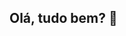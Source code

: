 ## Olá, tudo bem? 👋

<!--

- 💼 Sou farmacêutico clínico com cerca de 7 anos de experiência, atuando principalmente em drogarias e com vivência também no ambiente hospitalar.
- 📚 Atualmente estou em transição de carreira, cursando um bacharelado em Banco de Dados - Análise de Dados, Big Data e Engenharia de Dados na Faculdade Impacta Tecnologia, com ênfase em Ciência de Dados.
- 🌱 Estou aprendendo novas habilidades em análise de dados e explorando como a tecnologia pode ser aplicada na área da saúde.
- 💬 Estou aberto para conversas sobre como dados podem melhorar processos no setor farmacêutico e hospitalar.
- 📫 Você pode me encontrar no LinkedIn ou me mandar uma mensagem para trocar ideias!
-->
